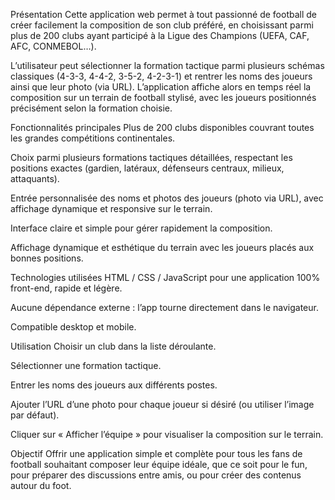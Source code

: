 
Présentation
Cette application web permet à tout passionné de football de créer facilement la composition de son club préféré, en choisissant parmi plus de 200 clubs ayant participé à la Ligue des Champions (UEFA, CAF, AFC, CONMEBOL…).

L’utilisateur peut sélectionner la formation tactique parmi plusieurs schémas classiques (4-3-3, 4-4-2, 3-5-2, 4-2-3-1) et rentrer les noms des joueurs ainsi que leur photo (via URL). L’application affiche alors en temps réel la composition sur un terrain de football stylisé, avec les joueurs positionnés précisément selon la formation choisie.

Fonctionnalités principales
Plus de 200 clubs disponibles couvrant toutes les grandes compétitions continentales.

Choix parmi plusieurs formations tactiques détaillées, respectant les positions exactes (gardien, latéraux, défenseurs centraux, milieux, attaquants).

Entrée personnalisée des noms et photos des joueurs (photo via URL), avec affichage dynamique et responsive sur le terrain.

Interface claire et simple pour gérer rapidement la composition.

Affichage dynamique et esthétique du terrain avec les joueurs placés aux bonnes positions.

Technologies utilisées
HTML / CSS / JavaScript pour une application 100% front-end, rapide et légère.

Aucune dépendance externe : l’app tourne directement dans le navigateur.

Compatible desktop et mobile.

Utilisation
Choisir un club dans la liste déroulante.

Sélectionner une formation tactique.

Entrer les noms des joueurs aux différents postes.

Ajouter l’URL d’une photo pour chaque joueur si désiré (ou utiliser l’image par défaut).

Cliquer sur « Afficher l’équipe » pour visualiser la composition sur le terrain.

Objectif
Offrir une application simple et complète pour tous les fans de football souhaitant composer leur équipe idéale, que ce soit pour le fun, pour préparer des discussions entre amis, ou pour créer des contenus autour du foot.
